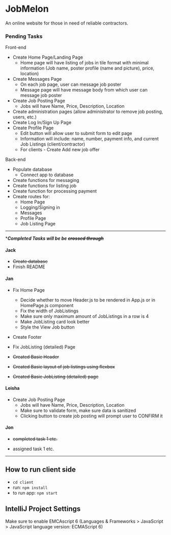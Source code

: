 # JobMelon
An online website for those in need of reliable contractors.

### Pending Tasks
Front-end
- Create Home Page/Landing Page
  - Home page will have listing of jobs in tile format with minimal information (Job name, poster profile (name and picture), price, location)
- Create Messages Page
  - On each job page, user can message job poster
  - Message page will have message body from which user can message job poster
- Create Job Posting Page
  - Jobs will have Name, Price, Description, Location
- Create administration pages (allow administrator to remove job posting, users, etc.)
- Create Log In/Sign Up Page
- Create Profile Page
  - Edit button will allow user to submit form to edit page
  - Information will include: name, number, payment info, and current Job Listings (client/contractor)
  - For clients - Create Add new job offer

Back-end
- Populate database
    - Connect app to database
- Create functions for messaging
- Create functions for listing job
- Create function for processing payment
- Create routes for:
  - Home Page
  - Logging/Signing in
  - Messages
  - Profile Page
  - Job Listing Page

--- 

 *__*Completed Tasks will be be ~~crossed through~~*__

#### Jack
* ~~Create database~~
* Finish README

#### Jan
- Fix Home Page
  - Decide whether to move Header.js to be rendered in App.js or in HomePage.js component
  - Fix the width of JobListings
  - Make sure only maximum amount of JobListings in a row is 4
  - Make JobListing card look better
  - Style the View Job button
- Create Footer
- Fix JobListing (detailed) Page

- ~~Created Basic Header~~
- ~~Created Basic layout of job listings using flexbox~~
- ~~Created Basic JobListing (detailed) page~~

#### Leisha
- Create Job Posting Page
  - Jobs will have Name, Price, Description, Location
  - Make sure to validate form, make sure data is sanitized
  - Clicking button to create job posting will prompt user to CONFIRM it

#### Jon
* ~~completed task 1 etc.~~

* assigned task 1 etc.

***

## How to run client side
* `cd client`
* run: `npm install`
* to run app: `npm start`

## IntelliJ Project Settings
Make sure to enable EMCAscript 6 
(Languages & Frameworks > JavaScript > JavaScript language version: ECMAScript 6)
